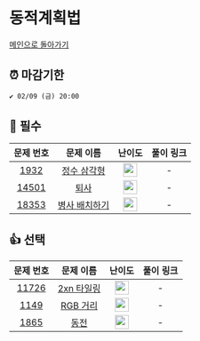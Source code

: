 # 동적계획법

[메인으로 돌아가기](https://github.com/ruruisryu/Python_algorithm)

## ⏰ 마감기한
```html
✔️ 02/09 (금) 20:00
```


## 🙏 필수

|                                  문제 번호                                   |                                    문제 이름                                    |                                        난이도                                         |  풀이 링크  | 
|:------------------------------------------------------------------------:|:---------------------------------------------------------------------------:|:----------------------------------------------------------------------------------:| :-------: | 
| <a href="https://www.acmicpc.net/problem/1932" target="_blank">1932</a> |  <a href="https://www.acmicpc.net/problem/1932" target="_blank">정수 삼각형</a>  | <img height="25px" width="25px" src="https://static.solved.ac/tier_small/10.svg"/> |  -  |  
| <a href="https://www.acmicpc.net/problem/14501" target="_blank">14501</a> |   <a href="https://www.acmicpc.net/problem/14501" target="_blank">퇴사</a>    | <img height="25px" width="25px" src="https://static.solved.ac/tier_small/8.svg"/>  |  - | 
| <a href="https://www.acmicpc.net/problem/18353" target="_blank">18353</a> | <a href="https://www.acmicpc.net/problem/18353" target="_blank">병사 배치하기</a> | <img height="25px" width="25px" src="https://static.solved.ac/tier_small/9.svg"/>  |  -  | 



## 👍 선택

|                                   문제 번호                                   |                                    문제 이름                                    |                                        난이도                                         |  풀이 링크  | 
|:-------------------------------------------------------------------------:|:---------------------------------------------------------------------------:|:----------------------------------------------------------------------------------:| :-------: | 
| <a href="https://www.acmicpc.net/problem/11726" target="_blank">11726</a> | <a href="https://www.acmicpc.net/problem/11726" target="_blank">2xn 타일링</a> | <img height="25px" width="25px" src="https://static.solved.ac/tier_small/10.svg"/> |  -  |  
|  <a href="https://www.acmicpc.net/problem/1149" target="_blank">1149</a>  |  <a href="https://www.acmicpc.net/problem/1149" target="_blank">RGB 거리</a>  | <img height="25px" width="25px" src="https://static.solved.ac/tier_small/10.svg"/> |  - | 
|  <a href="https://www.acmicpc.net/problem/1865" target="_blank">1865</a>  |    <a href="https://www.acmicpc.net/problem/1865" target="_blank">동전</a>    | <img height="25px" width="25px" src="https://static.solved.ac/tier_small/11.svg"/> |  - | 
